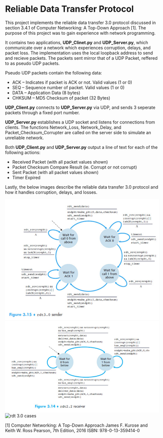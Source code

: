 # Reliable Data Transfer Protocol

This project implements the reliable data transfer 3.0 protocol discussed in
section 3.4.1 of Computer Networking: A Top-Down Approach [1]. The purpose of this project
was to gain experience with network programming.

It contains two applications, **UDP_Clinet.py** and **UDP_Server.py**, which
communicate over a network which experiences corruption, delays, and packet loss.
The implementation uses the local loopback address to send and recieve packets.
The packets sent mirror that of a UDP Packet, reffered to as pseudo UDP packets.

Pseudo UDP packets contain the following data:
- ACK – Indicates if packet is ACK or not. Valid values (1 or 0)
- SEQ – Sequence number of packet. Valid values (1 or 0)
- DATA – Application Data (8 bytes)
- CHKSUM – MD5 Checksum of packet (32 Bytes)

**UDP_Client.py** connects to **UDP_Server.py** via UDP, and sends 3 seperate packets through a
fixed port number.

**UDP_Server.py** establishes a UDP socket and listens for connections from clients. 
The functions Network_Loss, Network_Delay, and Packet_Checksum_Corrupter are called on the server
side to simulate an unreliable network.

Both **UDP_Client.py** and **UDP_Server.py** output a line of text for each of the following actions:
- Received Packet (with all packet values shown)
- Packet Checksum Compare Result (ie. Corrupt or not corrupt)
- Sent Packet (with all packet values shown)
- Timer Expired

Lastly, the below images describe the reliable data transfer 3.0 protocol and how it handles
corruption, delays, and losses.

![Sender State Diagram](https://github.com/RyanSandford/Reliable-Data-Transfer-Protocol/blob/master/rdt%203.0%20Sender.jpg)
![Reciever State Diagram](https://github.com/RyanSandford/Reliable-Data-Transfer-Protocol/blob/master/rdt%203.0%20Receiver.jpg)
![rdt 3.0 cases]()

[1] Computer Networking: A Top-Down Approach
James F. Kurose and Keith W. Ross
Pearson, 7th Edition, 2016
ISBN: 978-0-13-359414-0
